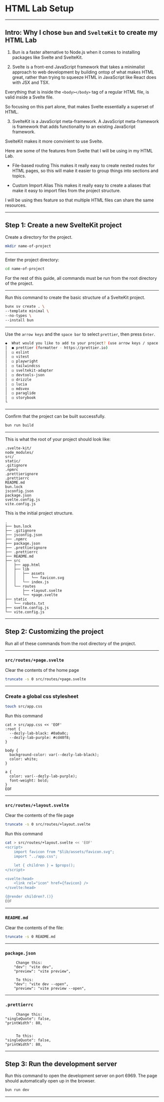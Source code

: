 # HTML Lab Setup
_______________________________________________________________________________
## Intro: Why I chose `bun` and `SvelteKit` to create my HTML Lab

1. Bun is a faster alternative to Node.js when it comes to installing 
packages like Svelte and SvelteKit.

2. Svelte is a front-end JavaScript framework that takes 
a minimalist approach to web development by building ontop of what makes HTML
great, rather than trying to squeeze HTML in JavaScript like React does with
JSX and TSX.

Everything that is inside the `<body></body>` tag of a regular HTML file,
is valid inside a Svelte file. 

So focusing on this part alone, 
that makes Svelte essentially a superset of HTML.

3. SvelteKit is a JavaScript meta-framework.
A JavaScript meta-framework is framework that adds functionality 
to an existing JavaScript framework.

SvelteKit makes it more convinient to use Svelte. 

Here are some of the features from Svelte that I will be using in my HTML Lab.

- File-based routing 
This makes it really easy to create nested routes for HTML pages, 
so this will make it easier to group things into sections and topics.

- Custom Import Alias
This makes it really easy to create a aliases that make it easy to import
files from the project structure. 

I will be using thes feature so that multiple HTML files 
can share the same resources.

_______________________________________________________________________________
## Step 1: Create a new SvelteKit project

Create a directory for the project.
```sh
mkdir name-of-project
```
_______________________________________________________________________________

Enter the project directory:
```sh
cd name-of-project
```

For the rest of this guide, 
all commands must be run from the root directory of the project.

_______________________________________________________________________________

Run this command to create the basic structure of a SvelteKit project.
```sh
bunx sv create . \
--template minimal \
--no-types \
--install bun
```

_______________________________________________________________________________

Use the `arrow keys` and the `space bar` to select `prettier`, 
then press `Enter`.

```sh
◆  What would you like to add to your project? (use arrow keys / space bar)
│  ◼ prettier (formatter - https://prettier.io)
│  ◻ eslint
│  ◻ vitest
│  ◻ playwright
│  ◻ tailwindcss
│  ◻ sveltekit-adapter
│  ◻ devtools-json
│  ◻ drizzle
│  ◻ lucia
│  ◻ mdsvex
│  ◻ paraglide
│  ◻ storybook
└
```
_______________________________________________________________________________

Confirm that the project can be built successfully.
```sh
bun run build
```
_______________________________________________________________________________

This is what the root of your project should look like:

```
.svelte-kit/
node_modules/
src/
static/
.gitignore
.npmrc
.prettierignore
.prettierrc
README.md
bun.lock
jsconfig.json
package.json
svelte.config.js
vite.config.js
```

This is the initial project structure.

```
.
├── bun.lock
├── .gitignore
├── jsconfig.json
├── .npmrc
├── package.json
├── .prettierignore
├── .prettierrc
├── README.md
├── src
│   ├── app.html
│   ├── lib
│   │   ├── assets
│   │   │   └── favicon.svg
│   │   └── index.js
│   └── routes
│       ├── +layout.svelte
│       └── +page.svelte
├── static
│   └── robots.txt
├── svelte.config.js
└── vite.config.js
```
_______________________________________________________________________________
## Step 2: Customizing the project

Run all of these commands from the root directory of the project.

_______________________________________________________________________________
### `src/routes/+page.svelte`

Clear the contents of the home page
```sh
truncate -s 0 src/routes/+page.svelte
```
_______________________________________________________________________________
### Create a global css stylesheet

```sh
touch src/app.css
```

Run this command 
```
cat > src/app.css << 'EOF'
:root {
  --dezly-lab-black: #0a0a0c;
  --dezly-lab-purple: #cd40f8;
}

body {
  background-color: var(--dezly-lab-black);
  color: white;
}

a {
  color: var(--dezly-lab-purple); 
  font-weight: bold;
}
EOF
```
_______________________________________________________________________________
### `src/routes/+layout.svelte`

Clear the contents of the file page
```sh
truncate -s 0 src/routes/+layout.svelte
```

Run this command
```sh
cat > src/routes/+layout.svelte << 'EOF'
<script>
	import favicon from "$lib/assets/favicon.svg";
	import "../app.css";

	let { children } = $props();
</script>

<svelte:head>
	<link rel="icon" href={favicon} />
</svelte:head>

{@render children?.()}
EOF
```
_______________________________________________________________________________

### `README.md`

Clear the contents of the file:
```sh
truncate -s 0 README.md
```
_______________________________________________________________________________
### `package.json`

         Change this:
		"dev": "vite dev",
		"preview": "vite preview",

         To this:
		"dev": "vite dev --open",
		"preview": "vite preview --open",

_______________________________________________________________________________
### `.prettierrc`


         Change this:
	"singleQuote": false,
	"printWidth": 80,


         To this:
	"singleQuote": false,
	"printWidth": 80,

_______________________________________________________________________________
## Step 3: Run the development server

Run this command to open the development server on port 6969.
The page should automatically open up in the browser.

```sh
bun run dev
```
_______________________________________________________________________________
